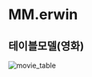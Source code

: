 # MM.erwin
## 테이블모델(영화)
![movie_table](https://user-images.githubusercontent.com/114462583/204465411-c93876de-3538-46df-b478-4e2e519fed92.png)

